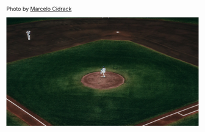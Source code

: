Photo by [Marcelo Cidrack](https://unsplash.com/@marcelocidrack)



[![M5DwBMvGxzM](./M5DwBMvGxzM.webp)](https://unsplash.com/photos/baseball-field-close-up-photography-M5DwBMvGxzM)